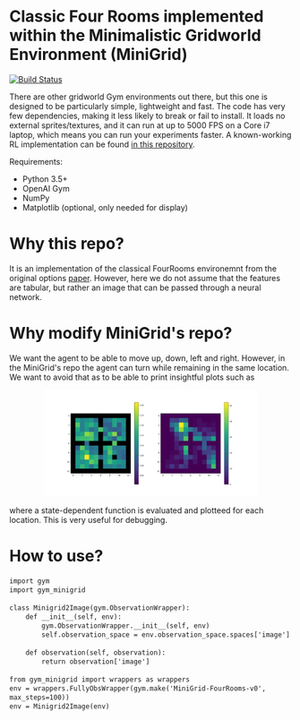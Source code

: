 # Classic Four Rooms implemented within the Minimalistic Gridworld Environment (MiniGrid)

[![Build Status](https://travis-ci.org/maximecb/gym-minigrid.svg?branch=master)](https://travis-ci.org/maximecb/gym-minigrid)

There are other gridworld Gym environments out there, but this one is
designed to be particularly simple, lightweight and fast. The code has very few
dependencies, making it less likely to break or fail to install. It loads no
external sprites/textures, and it can run at up to 5000 FPS on a Core i7
laptop, which means you can run your experiments faster. A known-working RL
implementation can be found [in this repository](https://github.com/lcswillems/torch-rl).

Requirements:
- Python 3.5+
- OpenAI Gym
- NumPy
- Matplotlib (optional, only needed for display)

# Why this repo?

It is an implementation of the classical FourRooms environemnt from the original options [paper](https://www.cs.mcgill.ca/~dprecup/publications/SPS-aij.pdf). However, here we do not assume that the features are tabular, but rather an image that can be passed through a neural network.

# Why modify MiniGrid's repo?

We want the agent to be able to move up, down, left and right. However, in the MiniGrid's repo the agent can turn while remaining in the same location. We want to avoid that as to be able to print insightful plots such as

<p align="center">
<img src="/figures/four-rooms-visuals.png" width=380>
</p>

where a state-dependent function is evaluated and plotteed for each location. This is very useful for debugging.

# How to use?

```
import gym
import gym_minigrid

class Minigrid2Image(gym.ObservationWrapper):
    def __init__(self, env):
        gym.ObservationWrapper.__init__(self, env)
        self.observation_space = env.observation_space.spaces['image']

    def observation(self, observation):
        return observation['image']

from gym_minigrid import wrappers as wrappers
env = wrappers.FullyObsWrapper(gym.make('MiniGrid-FourRooms-v0', max_steps=100))
env = Minigrid2Image(env)
```


